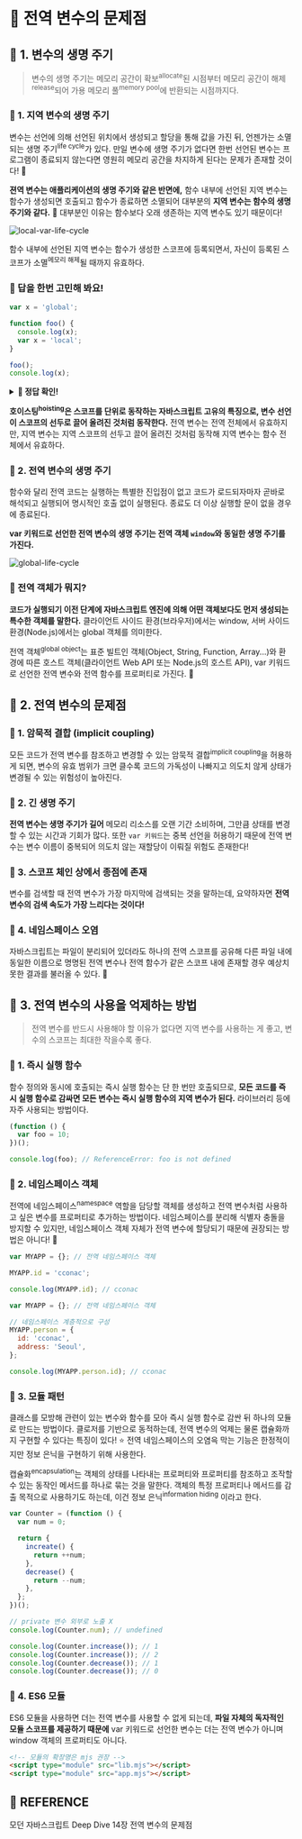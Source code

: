 # 🚀 전역 변수의 문제점

## 🔎 1. 변수의 생명 주기

> 변수의 생명 주기는 메모리 공간이 확보<sup>allocate</sup>된 시점부터 메모리 공간이 해제<sup>release</sup>되어 가용 메모리 풀<sup>memory pool</sup>에 반환되는 시점까지다.

### 💬 1. 지역 변수의 생명 주기

변수는 선언에 의해 선언된 위치에서 생성되고 할당을 통해 값을 가진 뒤, 언젠가는 소멸되는 생명 주기<sup>life cycle</sup>가 있다. 만일 변수에 생명 주기가 없다면 한번 선언된 변수는 프로그램이 종료되지 않는다면 영원히 메모리 공간을 차지하게 된다는 문제가 존재할 것이다! 🚨

**젼역 변수는 애플리케이션의 생명 주기와 같은 반면에,** 함수 내부에 선언된 지역 변수는 함수가 생성되면 호출되고 함수가 종료하면 소멸되어 대부분의 **지역 변수는 함수의 생명 주기와 같다.** 👀 대부분인 이유는 함수보다 오래 생존하는 지역 변수도 있기 때문이다!

![local-var-life-cycle](https://blog.kakaocdn.net/dn/cjcO6Q/btrbIcwFH9c/FuDSsGfRPGKaMlKS1gyYg1/img.png)

함수 내부에 선언된 지역 변수는 함수가 생성한 스코프에 등록되면서, 자신이 등록된 스코프가 소멸<sup>메모리 해제</sup>될 때까지 유효하다.

### 🤔 답을 한번 고민해 봐요!

```javascript
var x = 'global';

function foo() {
  console.log(x);
  var x = 'local';
}

foo();
console.log(x);
```

<details><summary><b>👀 정답 확인!</b></summary>
undefined<br/>
global
</details>

**호이스팅<sup>hoisting</sup>은 스코프를 단위로 동작하는 자바스크립트 고유의 특징으로, 변수 선언이 스코프의 선두로 끌어 올려진 것처럼 동작한다.** 전역 변수는 전역 전체에서 유효하지만, 지역 변수는 지역 스코프의 선두고 끌어 올려진 것처럼 동작해 지역 변수는 함수 전체에서 유효하다.

### 💬 2. 전역 변수의 생명 주기

함수와 달리 전역 코드는 실행하는 특별한 진입점이 없고 코드가 로드되자마자 곧바로 해석되고 실행되어 명시적인 호출 없이 실행된다. 종료도 더 이상 실행할 문이 없을 경우에 종료된다.

**var 키워드로 선언한 전역 변수의 생명 주기는 전역 객체 `window`와 동일한 생명 주기를 가진다.**

![global-life-cycle](https://velog.velcdn.com/images/kozel/post/174cf156-024b-4b68-b89e-4ec7393c8cbc/image.jpeg)

### 🧐 전역 객체가 뭐지?

**코드가 실행되기 이전 단계에 자바스크립트 엔진에 의해 어떤 객체보다도 먼저 생성되는 특수한 객체를 말한다.** 클라이언트 사이드 환경(브라우저)에서는 window, 서버 사이드 환경(Node.js)에서는 global 객체를 의미한다.

전역 객체<sup>global object</sup>는 표준 빌트인 객체(Object, String, Function, Array...)와 환경에 따른 호스트 객체(클라이언트 Web API 또는 Node.js의 호스트 API), var 키워드로 선언한 전역 변수와 전역 함수를 프로퍼티로 가진다. 👀

## 🔎 2. 전역 변수의 문제점

### 💬 1. 암묵적 결합 (implicit coupling)

모든 코드가 전역 변수를 참조하고 변경할 수 있는 암묵적 결합<sup>implicit coupling</sup>을 허용하게 되면, 변수의 유효 범위가 크면 클수록 코드의 가독성이 나빠지고 의도치 않게 상태가 변경될 수 있는 위험성이 높아진다.

### 💬 2. 긴 생명 주기

**전역 변수는 생명 주기가 길어** 메모리 리소스를 오랜 기간 소비하며, 그만큼 상태를 변경할 수 있는 시간과 기회가 많다. 또한 `var 키워드`는 중복 선언을 허용하기 때문에 전역 변수는 변수 이름이 중복되어 의도치 않는 재할당이 이뤄질 위험도 존재한다!

### 💬 3. 스코프 체인 상에서 종점에 존재

변수를 검색할 때 전역 변수가 가장 마지막에 검색되는 것을 말하는데, 요약하자면 **전역 변수의 검색 속도가 가장 느리다는 것이다!**

### 💬 4. 네임스페이스 오염

자바스크립트는 파일이 분리되어 있더라도 하나의 전역 스코프를 공유해 다른 파일 내에 동일한 이름으로 명명된 전역 변수나 전역 함수가 같은 스코프 내에 존재할 경우 예상치 못한 결과를 불러올 수 있다. 🚨

## 🔎 3. 전역 변수의 사용을 억제하는 방법

> 전역 변수를 반드시 사용해야 할 이유가 없다면 지역 변수를 사용하는 게 좋고, 변수의 스코프는 최대한 작을수록 좋다.

### 💬 1. 즉시 실행 함수

함수 정의와 동시에 호출되는 즉시 실행 함수는 단 한 번만 호출되므로, **모든 코드를 즉시 실행 함수로 감싸면 모든 변수는 즉시 실행 함수의 지역 변수가 된다.** 라이브러리 등에 자주 사용되는 방법이다.

```javascript
(function () {
  var foo = 10;
})();

console.log(foo); // ReferenceError: foo is not defined
```

### 💬 2. 네임스페이스 객체

전역에 네임스페이스<sup>namespace</sup> 역할을 담당할 객체를 생성하고 전역 변수처럼 사용하고 싶은 변수를 프로퍼티로 추가하는 방법이다. 네임스페이스를 분리해 식별자 충돌을 방지할 수 있지만, 네임스페이스 객체 자체가 전역 변수에 할당되기 때문에 권장되는 방법은 아니다! 👀

```javascript
var MYAPP = {}; // 전역 네임스페이스 객체

MYAPP.id = 'cconac';

console.log(MYAPP.id); // cconac
```

```javascript
var MYAPP = {}; // 전역 네임스페이스 객체

// 네임스페이스 계층적으로 구성
MYAPP.person = {
  id: 'cconac',
  address: 'Seoul',
};

console.log(MYAPP.person.id); // cconac
```

### 💬 3. 모듈 패턴

클래스를 모방해 관련이 있는 변수와 함수를 모아 즉시 실행 함수로 감싼 뒤 하나의 모듈로 만드는 방법이다. 클로저를 기반으로 동적하는데, 전역 변수의 억제는 물론 캡슐화까지 구현할 수 있다는 특징이 있다! ⭐️ 전역 네임스페이스의 오염윽 막는 기능은 한정적이지만 정보 은닉을 구현하기 위해 사용한다.

캡슐화<sup>encapsulation</sup>는 객체의 상태를 나타내는 프로퍼티와 프로퍼티를 참조하고 조작할 수 있는 동작인 메서드를 하나로 묶는 것을 말한다. 객체의 특정 프로퍼티나 메서드를 감출 목적으로 사용하기도 하는데, 이건 정보 은닉<sup>information hiding</sup> 이라고 한다.

```javascript
var Counter = (function () {
  var num = 0;

  return {
    increate() {
      return ++num;
    },
    decrease() {
      return --num;
    },
  };
})();

// private 변수 외부로 노출 X
console.log(Counter.num); // undefined

console.log(Counter.increase()); // 1
console.log(Counter.increase()); // 2
console.log(Counter.decrease()); // 1
console.log(Counter.decrease()); // 0
```

### 💬 4. ES6 모듈

ES6 모듈을 사용하면 더는 전역 변수를 사용할 수 없게 되는데, **파일 자체의 독자적인 모듈 스코프를 제공하기 때문에** var 키워드로 선언한 변수는 더는 전역 변수가 아니며 window 객체의 프로퍼티도 아니다.

```html
<!-- 모듈의 확장명은 mjs 권장 -->
<script type="module" src="lib.mjs"></script>
<script type="module" src="app.mjs"></script>
```

## 👀 REFERENCE

모던 자바스크립트 Deep Dive 14장 전역 변수의 문제점
